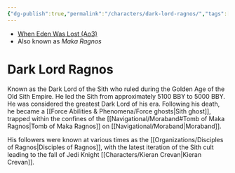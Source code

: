 ```yaml
---
{"dg-publish":true,"permalink":"/characters/dark-lord-ragnos/","tags":["unfinished","sith","forcesensitive","disciples"]}
---
```


- [When Eden Was Lost (Ao3)](https://archiveofourown.org/works/19334440/chapters/45992584)
- Also known as *Maka Ragnos*
# Dark Lord Ragnos

Known as the Dark Lord of the Sith who ruled during the Golden Age of the Old Sith Empire. He led the Sith from approximately 5100 BBY to 5000 BBY. He was considered the greatest Dark Lord of his era. Following his death, he became a [[Force Abilities & Phenomena/Force ghosts\|Sith ghost]], trapped within the confines of the [[Navigational/Moraband#Tomb of Maka Ragnos\|Tomb of Maka Ragnos]] on [[Navigational/Moraband\|Moraband]]. 

His followers were known at various times as the [[Organizations/Disciples of Ragnos\|Disciples of Ragnos]], with the latest iteration of the Sith cult leading to the fall of Jedi Knight [[Characters/Kieran Crevan\|Kieran Crevan]].